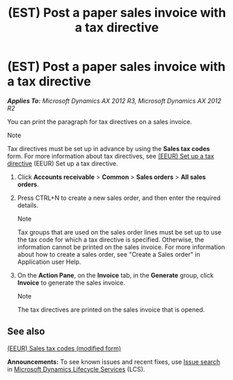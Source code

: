 ﻿---
title: (EST) Post a paper sales invoice with a tax directive
TOCTitle: (EST) Post a paper sales invoice with a tax directive
ms:assetid: 30bb541a-418f-4135-9aba-8ed6d10b6d19
ms:mtpsurl: https://technet.microsoft.com/en-us/library/JJ710819(v=AX.60)
ms:contentKeyID: 49385215
ms.date: 04/18/2014
mtps_version: v=AX.60
---

# (EST) Post a paper sales invoice with a tax directive 


_**Applies To:** Microsoft Dynamics AX 2012 R3, Microsoft Dynamics AX 2012 R2_

You can print the paragraph for tax directives on a sales invoice.


> [!NOTE]
> <P>Tax directives must be set up in advance by using the <STRONG>Sales tax codes</STRONG> form. For more information about tax directives, see <A href="eeur-set-up-a-tax-directive.md">(EEUR) Set up a tax directive</A> (EEUR) Set up a tax directive.</P>



1.  Click **Accounts receivable** \> **Common** \> **Sales orders** \> **All sales orders**.

2.  Press CTRL+N to create a new sales order, and then enter the required details.
    

    > [!NOTE]
    > <P>Tax groups that are used on the sales order lines must be set up to use the tax code for which a tax directive is specified. Otherwise, the information cannot be printed on the sales invoice. For more information about how to create a sales order, see "Create a Sales order" in Application user Help.</P>



3.  On the **Action Pane**, on the **Invoice** tab, in the **Generate** group, click **Invoice** to generate the sales invoice.
    

    > [!NOTE]
    > <P>The tax directives are printed on the sales invoice that is opened.</P>



## See also

[(EEUR) Sales tax codes (modified form)](https://technet.microsoft.com/en-us/library/jj710689\(v=ax.60\))

  
**Announcements:** To see known issues and recent fixes, use [Issue search](http://go.microsoft.com/fwlink/?linkid=389258) in [Microsoft Dynamics Lifecycle Services](http://go.microsoft.com/fwlink/?linkid=306505) (LCS).

